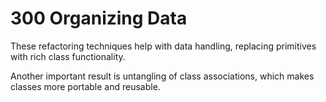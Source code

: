 # 300 Organizing Data

These refactoring techniques help with data handling, replacing primitives with rich class functionality.

Another important result is untangling of class associations, which makes classes more portable and reusable.
